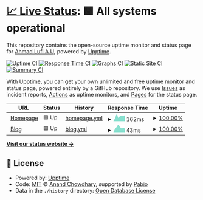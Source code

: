 # [📈 Live Status](https://ahmadlufiau.github.io/status): <!--live status--> **🟩 All systems operational**

This repository contains the open-source uptime monitor and status page for [Ahmad Lufi A U](https://ahmadlufiau.com), powered by [Upptime](https://github.com/upptime/upptime).

[![Uptime CI](https://github.com/ahmadlufiau/status/workflows/Uptime%20CI/badge.svg)](https://github.com/ahmadlufiau/status/actions?query=workflow%3A%22Uptime+CI%22)
[![Response Time CI](https://github.com/ahmadlufiau/status/workflows/Response%20Time%20CI/badge.svg)](https://github.com/ahmadlufiau/status/actions?query=workflow%3A%22Response+Time+CI%22)
[![Graphs CI](https://github.com/ahmadlufiau/status/workflows/Graphs%20CI/badge.svg)](https://github.com/ahmadlufiau/status/actions?query=workflow%3A%22Graphs+CI%22)
[![Static Site CI](https://github.com/ahmadlufiau/status/workflows/Static%20Site%20CI/badge.svg)](https://github.com/ahmadlufiau/status/actions?query=workflow%3A%22Static+Site+CI%22)
[![Summary CI](https://github.com/ahmadlufiau/status/workflows/Summary%20CI/badge.svg)](https://github.com/ahmadlufiau/status/actions?query=workflow%3A%22Summary+CI%22)

With [Upptime](https://upptime.js.org), you can get your own unlimited and free uptime monitor and status page, powered entirely by a GitHub repository. We use [Issues](https://github.com/ahmadlufiau/status/issues) as incident reports, [Actions](https://github.com/ahmadlufiau/status/actions) as uptime monitors, and [Pages](https://ahmadlufiau.github.io/status) for the status page.

<!--start: status pages-->
<!-- This summary is generated by Upptime (https://github.com/upptime/upptime) -->
<!-- Do not edit this manually, your changes will be overwritten -->
<!-- prettier-ignore -->
| URL | Status | History | Response Time | Uptime |
| --- | ------ | ------- | ------------- | ------ |
| <img alt="" src="https://icons.duckduckgo.com/ip3/www.ahmadlufiau.com.ico" height="13"> [Homepage](https://www.ahmadlufiau.com) | 🟩 Up | [homepage.yml](https://github.com/ahmadlufiau/status/commits/HEAD/history/homepage.yml) | <details><summary><img alt="Response time graph" src="./graphs/homepage/response-time-week.png" height="20"> 162ms</summary><br><a href="https://status.ahmadlufiau.com/history/homepage"><img alt="Response time 155" src="https://img.shields.io/endpoint?url=https%3A%2F%2Fraw.githubusercontent.com%2Fahmadlufiau%2Fstatus%2FHEAD%2Fapi%2Fhomepage%2Fresponse-time.json"></a><br><a href="https://status.ahmadlufiau.com/history/homepage"><img alt="24-hour response time 193" src="https://img.shields.io/endpoint?url=https%3A%2F%2Fraw.githubusercontent.com%2Fahmadlufiau%2Fstatus%2FHEAD%2Fapi%2Fhomepage%2Fresponse-time-day.json"></a><br><a href="https://status.ahmadlufiau.com/history/homepage"><img alt="7-day response time 162" src="https://img.shields.io/endpoint?url=https%3A%2F%2Fraw.githubusercontent.com%2Fahmadlufiau%2Fstatus%2FHEAD%2Fapi%2Fhomepage%2Fresponse-time-week.json"></a><br><a href="https://status.ahmadlufiau.com/history/homepage"><img alt="30-day response time 176" src="https://img.shields.io/endpoint?url=https%3A%2F%2Fraw.githubusercontent.com%2Fahmadlufiau%2Fstatus%2FHEAD%2Fapi%2Fhomepage%2Fresponse-time-month.json"></a><br><a href="https://status.ahmadlufiau.com/history/homepage"><img alt="1-year response time 155" src="https://img.shields.io/endpoint?url=https%3A%2F%2Fraw.githubusercontent.com%2Fahmadlufiau%2Fstatus%2FHEAD%2Fapi%2Fhomepage%2Fresponse-time-year.json"></a></details> | <details><summary><a href="https://status.ahmadlufiau.com/history/homepage">100.00%</a></summary><a href="https://status.ahmadlufiau.com/history/homepage"><img alt="All-time uptime 97.81%" src="https://img.shields.io/endpoint?url=https%3A%2F%2Fraw.githubusercontent.com%2Fahmadlufiau%2Fstatus%2FHEAD%2Fapi%2Fhomepage%2Fuptime.json"></a><br><a href="https://status.ahmadlufiau.com/history/homepage"><img alt="24-hour uptime 100.00%" src="https://img.shields.io/endpoint?url=https%3A%2F%2Fraw.githubusercontent.com%2Fahmadlufiau%2Fstatus%2FHEAD%2Fapi%2Fhomepage%2Fuptime-day.json"></a><br><a href="https://status.ahmadlufiau.com/history/homepage"><img alt="7-day uptime 100.00%" src="https://img.shields.io/endpoint?url=https%3A%2F%2Fraw.githubusercontent.com%2Fahmadlufiau%2Fstatus%2FHEAD%2Fapi%2Fhomepage%2Fuptime-week.json"></a><br><a href="https://status.ahmadlufiau.com/history/homepage"><img alt="30-day uptime 100.00%" src="https://img.shields.io/endpoint?url=https%3A%2F%2Fraw.githubusercontent.com%2Fahmadlufiau%2Fstatus%2FHEAD%2Fapi%2Fhomepage%2Fuptime-month.json"></a><br><a href="https://status.ahmadlufiau.com/history/homepage"><img alt="1-year uptime 97.81%" src="https://img.shields.io/endpoint?url=https%3A%2F%2Fraw.githubusercontent.com%2Fahmadlufiau%2Fstatus%2FHEAD%2Fapi%2Fhomepage%2Fuptime-year.json"></a></details>
| <img alt="" src="https://icons.duckduckgo.com/ip3/www.ahmadlufiau.com.ico" height="13"> [Blog](https://www.ahmadlufiau.com/blog) | 🟩 Up | [blog.yml](https://github.com/ahmadlufiau/status/commits/HEAD/history/blog.yml) | <details><summary><img alt="Response time graph" src="./graphs/blog/response-time-week.png" height="20"> 43ms</summary><br><a href="https://status.ahmadlufiau.com/history/blog"><img alt="Response time 50" src="https://img.shields.io/endpoint?url=https%3A%2F%2Fraw.githubusercontent.com%2Fahmadlufiau%2Fstatus%2FHEAD%2Fapi%2Fblog%2Fresponse-time.json"></a><br><a href="https://status.ahmadlufiau.com/history/blog"><img alt="24-hour response time 33" src="https://img.shields.io/endpoint?url=https%3A%2F%2Fraw.githubusercontent.com%2Fahmadlufiau%2Fstatus%2FHEAD%2Fapi%2Fblog%2Fresponse-time-day.json"></a><br><a href="https://status.ahmadlufiau.com/history/blog"><img alt="7-day response time 43" src="https://img.shields.io/endpoint?url=https%3A%2F%2Fraw.githubusercontent.com%2Fahmadlufiau%2Fstatus%2FHEAD%2Fapi%2Fblog%2Fresponse-time-week.json"></a><br><a href="https://status.ahmadlufiau.com/history/blog"><img alt="30-day response time 62" src="https://img.shields.io/endpoint?url=https%3A%2F%2Fraw.githubusercontent.com%2Fahmadlufiau%2Fstatus%2FHEAD%2Fapi%2Fblog%2Fresponse-time-month.json"></a><br><a href="https://status.ahmadlufiau.com/history/blog"><img alt="1-year response time 50" src="https://img.shields.io/endpoint?url=https%3A%2F%2Fraw.githubusercontent.com%2Fahmadlufiau%2Fstatus%2FHEAD%2Fapi%2Fblog%2Fresponse-time-year.json"></a></details> | <details><summary><a href="https://status.ahmadlufiau.com/history/blog">100.00%</a></summary><a href="https://status.ahmadlufiau.com/history/blog"><img alt="All-time uptime 97.81%" src="https://img.shields.io/endpoint?url=https%3A%2F%2Fraw.githubusercontent.com%2Fahmadlufiau%2Fstatus%2FHEAD%2Fapi%2Fblog%2Fuptime.json"></a><br><a href="https://status.ahmadlufiau.com/history/blog"><img alt="24-hour uptime 100.00%" src="https://img.shields.io/endpoint?url=https%3A%2F%2Fraw.githubusercontent.com%2Fahmadlufiau%2Fstatus%2FHEAD%2Fapi%2Fblog%2Fuptime-day.json"></a><br><a href="https://status.ahmadlufiau.com/history/blog"><img alt="7-day uptime 100.00%" src="https://img.shields.io/endpoint?url=https%3A%2F%2Fraw.githubusercontent.com%2Fahmadlufiau%2Fstatus%2FHEAD%2Fapi%2Fblog%2Fuptime-week.json"></a><br><a href="https://status.ahmadlufiau.com/history/blog"><img alt="30-day uptime 100.00%" src="https://img.shields.io/endpoint?url=https%3A%2F%2Fraw.githubusercontent.com%2Fahmadlufiau%2Fstatus%2FHEAD%2Fapi%2Fblog%2Fuptime-month.json"></a><br><a href="https://status.ahmadlufiau.com/history/blog"><img alt="1-year uptime 97.81%" src="https://img.shields.io/endpoint?url=https%3A%2F%2Fraw.githubusercontent.com%2Fahmadlufiau%2Fstatus%2FHEAD%2Fapi%2Fblog%2Fuptime-year.json"></a></details>

<!--end: status pages-->

[**Visit our status website →**](https://ahmadlufiau.github.io/status)

## 📄 License

- Powered by: [Upptime](https://github.com/upptime/upptime)
- Code: [MIT](./LICENSE) © [Anand Chowdhary](https://anandchowdhary.com), supported by [Pabio](https://pabio.com)
- Data in the `./history` directory: [Open Database License](https://opendatacommons.org/licenses/odbl/1-0/)
